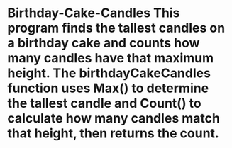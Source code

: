 # Birthday-Cake-Candles This program finds the tallest candles on a birthday cake and counts how many candles have that maximum height. The birthdayCakeCandles function uses Max() to determine the tallest candle and Count() to calculate how many candles match that height, then returns the count.
